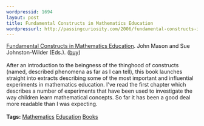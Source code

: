 ```yaml
--- 
wordpressid: 1694
layout: post
title: Fundamental Constructs in Mathematics Education
wordpressurl: http://passingcuriosity.com/2006/fundamental-constructs-in-mathematics-education/
---
```

<a class="title" href="http://www.routledge.com/shopping_cart/products/product_detail.asp?isbn=0415326982">Fundamental Constructs in Mathematics Education</a>. John Mason and Sue Johnston-Wilder (<emph>Eds.</emph>). (<a href="http://isbn.nu/0415326982">buy</a>)<br /><br />After an introduction to the beingness of the thinghood of constructs (named, described phenomena as far as I can tell), this book launches straight into extracts describing some of the most important and influential experiments in mathematics education. I've read the first chapter which describes a number of experiments that have been used to investigate the way children learn mathematical concepts. So far it has been a good deal more readable than I was expecting.<br /><br /><span class="tags"><strong>Tags:</strong> <a rel="tag" href="http://del.icio.us/thsutton/mathematics">Mathematics</a> <a rel="tag" href="http://del.icio.us/thsutton/education">Education</a> <a rel="tag" href="http://del.icio.us/thsutton/books">Books</a></span>

